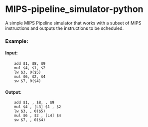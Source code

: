 # MIPS-pipeline_simulator-python
A simple MIPS Pipeline simulator that works with a subset of MIPS instructions and outputs the instructions to be scheduled.
### Example:
   #### Input:
        add $1, $8, $9
        mul $4, $1, $2
        lw $3, 0($5)
        mul $6, $2, $4
        sw $7, 0($4)
   #### Output:
        add $1, , $8, , $9
        mul $4 , [L3] $1 , $2
        lw $3, , 0($5)
        mul $6 , $2 , [L4] $4
        sw $7, , 0($4)
